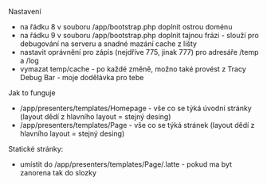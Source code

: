 Nastavení
* na řádku 8 v souboru /app/bootstrap.php doplnit ostrou doménu
* na řádku 9 v souboru /app/bootstrap.php doplnit tajnou frázi - slouží pro debugování na serveru a snadné mazání cache z lišty
* nastavit oprávnění pro zápis (nejdříve 775, jinak 777) pro adresáře /temp a /log
* vymazat temp/cache - po každé změně, možno také provést z Tracy Debug Bar - moje dodělávka pro tebe

Jak to funguje
* /app/presenters/templates/Homepage - vše co se týká úvodní stránky (layout dědí z hlavního layout = stejný desing)
* /app/presenters/templates/Page - vše co se týká stránek (layout dědí z hlavního layout = stejný desing)

Statické stránky:
* umístit do /app/presenters/templates/Page/<adresa stranky bez pripony>.latte - pokud ma byt zanorena tak do slozky